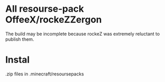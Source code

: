 # All resourse-pack OffeeX/rockeZZergon
The build may be incomplete because rockeZ was extremely reluctant to publish them.
# Instal
.zip files in .minecraft/resoursepacks
